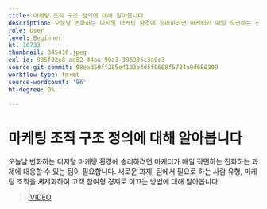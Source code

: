 ```yaml
---
title: 마케팅 조직 구조 정의에 대해 알아봅니다
description: 오늘날 변화하는 디지털 마케팅 환경에 승리하려면 마케터가 매일 직면하는 진화하는 과제에 대응할 수 있는 팀이 필요합니다.
role: User
level: Beginner
kt: 10733
thumbnail: 345416.jpeg
exl-id: 935f92e8-ad52-44aa-90a3-396906e3a0c3
source-git-commit: 98ead59ff285e4133e4d5f0668f5724a9d680309
workflow-type: tm+mt
source-wordcount: '96'
ht-degree: 0%

---
```


# 마케팅 조직 구조 정의에 대해 알아봅니다

오늘날 변화하는 디지털 마케팅 환경에 승리하려면 마케터가 매일 직면하는 진화하는 과제에 대응할 수 있는 팀이 필요합니다. 새로운 과제, 팀에서 필요로 하는 사람 유형, 마케팅 조직을 체계화하여 고객 참여형 경제로 이끄는 방법에 대해 알아봅니다.

>[!VIDEO](https://video.tv.adobe.com/v/345416/?quality=12&learn=on)
